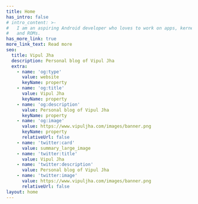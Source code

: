 ```yaml
---
title: Home
has_intro: false
# intro_content: >-
#   I am an aspiring Android developer who loves to work on apps, kernels, scripts
#   and ROMs.
has_more_link: true
more_link_text: Read more
seo:
  title: Vipul Jha
  description: Personal blog of Vipul Jha
  extra:
    - name: 'og:type'
      value: website
      keyName: property
    - name: 'og:title'
      value: Vipul Jha
      keyName: property
    - name: 'og:description'
      value: Personal blog of Vipul Jha
      keyName: property
    - name: 'og:image'
      value: https://www.vipuljha.com/images/banner.png
      keyName: property
      relativeUrl: false
    - name: 'twitter:card'
      value: summary_large_image
    - name: 'twitter:title'
      value: Vipul Jha
    - name: 'twitter:description'
      value: Personal blog of Vipul Jha
    - name: 'twitter:image'
      value: https://www.vipuljha.com/images/banner.png
      relativeUrl: false
layout: home
---
```

